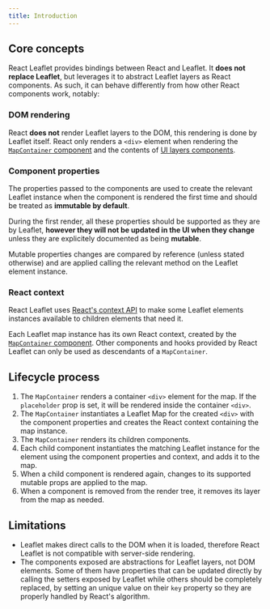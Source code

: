 ```yaml
---
title: Introduction
---
```


## Core concepts

React Leaflet provides bindings between React and Leaflet. It **does not replace Leaflet**, but leverages it to abstract Leaflet layers as React components. As such, it can behave differently from how other React components work, notably:

### DOM rendering

React **does not** render Leaflet layers to the DOM, this rendering is done by Leaflet itself.
React only renders a `<div>` element when rendering the [`MapContainer` component](api-map.md#mapcontainer) and the contents of [UI layers components](api-components.md#ui-layers).

### Component properties

The properties passed to the components are used to create the relevant Leaflet instance when the component is rendered the first time and should be treated as **immutable by default**.

During the first render, all these properties should be supported as they are by Leaflet, **however they will not be updated in the UI when they change** unless they are explicitely documented as being **mutable**.

Mutable properties changes are compared by reference (unless stated otherwise) and are applied calling the relevant method on the Leaflet element instance.

### React context

React Leaflet uses [React's context API](https://reactjs.org/docs/context.html) to make some Leaflet elements instances available to children elements that need it.

Each Leaflet map instance has its own React context, created by the [`MapContainer` component](api-map.md#mapcontainer). Other components and hooks provided by React Leaflet can only be used as descendants of a `MapContainer`.

## Lifecycle process

1. The `MapContainer` renders a container `<div>` element for the map. If the `placeholder` prop is set, it will be rendered inside the container `<div>`.
1. The `MapContainer` instantiates a Leaflet Map for the created `<div>` with the component properties and creates the React context containing the map instance.
1. The `MapContainer` renders its children components.
1. Each child component instantiates the matching Leaflet instance for the element using the component properties and context, and adds it to the map.
1. When a child component is rendered again, changes to its supported mutable props are applied to the map.
1. When a component is removed from the render tree, it removes its layer from the map as needed.

## Limitations

- Leaflet makes direct calls to the DOM when it is loaded, therefore React Leaflet is not compatible with server-side rendering.
- The components exposed are abstractions for Leaflet layers, not DOM elements. Some of them have properties that can be updated directly by calling the setters exposed by Leaflet while others should be completely replaced, by setting an unique value on their `key` property so they are properly handled by React's algorithm.
